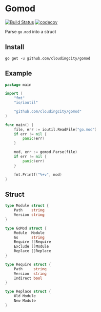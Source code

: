 # Gomod

[![Build Status](https://travis-ci.com/cloudingcity/gomod.svg?branch=master)](https://travis-ci.com/cloudingcity/gomod)
[![codecov](https://codecov.io/gh/cloudingcity/gomod/branch/master/graph/badge.svg)](https://codecov.io/gh/cloudingcity/gomod)


Parse `go.mod` into a struct

## Install

```
go get -u github.com/cloudingcity/gomod
```

## Example

```go
package main

import (
	"fmt"
	"io/ioutil"

	"github.com/cloudingcity/gomod"
)

func main() {
	file, err := ioutil.ReadFile("go.mod")
	if err != nil {
		panic(err)
	}

	mod, err := gomod.Parse(file)
	if err != nil {
		panic(err)
	}

	fmt.Printf("%+v", mod)
}
```

## Struct
```go
type Module struct {
	Path    string
	Version string
}

type GoMod struct {
	Module  Module
	Go      string
	Require []Require
	Exclude []Module
	Replace []Replace
}

type Require struct {
	Path     string
	Version  string
	Indirect bool
}

type Replace struct {
	Old Module
	New Module
}
```
